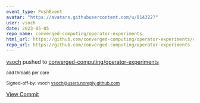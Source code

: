 ```yaml
---
event_type: PushEvent
avatar: "https://avatars.githubusercontent.com/u/814322?"
user: vsoch
date: 2023-05-05
repo_name: converged-computing/operator-experiments
html_url: https://github.com/converged-computing/operator-experiments/commit/e35aa13eea54982344c8f546069c33da80e8c65d
repo_url: https://github.com/converged-computing/operator-experiments
---
```


<a href='https://github.com/vsoch' target='_blank'>vsoch</a> pushed to <a href='https://github.com/converged-computing/operator-experiments' target='_blank'>converged-computing/operator-experiments</a>

<small>add threads per core

Signed-off-by: vsoch <vsoch@users.noreply.github.com></small>

<a href='https://github.com/converged-computing/operator-experiments/commit/e35aa13eea54982344c8f546069c33da80e8c65d' target='_blank'>View Commit</a>